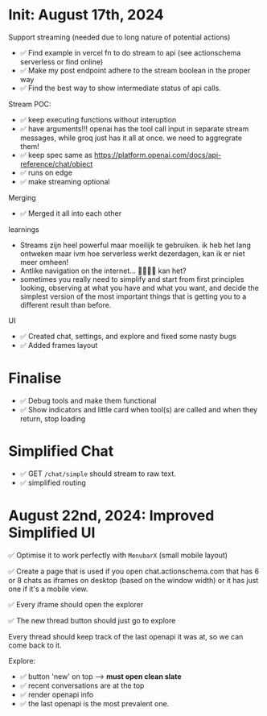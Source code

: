 # Init: August 17th, 2024

Support streaming (needed due to long nature of potential actions)

- ✅ Find example in vercel fn to do stream to api (see actionschema serverless or find online)
- ✅ Make my post endpoint adhere to the stream boolean in the proper way
- ✅ Find the best way to show intermediate status of api calls.

Stream POC:

- ✅ keep executing functions without interuption
- ✅ have arguments!!! openai has the tool call input in separate stream messages, while groq just has it all at once. we need to aggregrate them!
- ✅ keep spec same as https://platform.openai.com/docs/api-reference/chat/object
- ✅ runs on edge
- ✅ make streaming optional

Merging

- ✅ Merged it all into each other

learnings

- Streams zijn heel powerful maar moeilijk te gebruiken. ik heb het lang ontweken maar ivm hoe serverless werkt dezerdagen, kan ik er niet meer omheen!
- Antlike navigation on the internet... 🐜🐜🐜🐜 kan het?
- sometimes you really need to simplify and start from first principles looking, observing at what you have and what you want, and decide the simplest version of the most important things that is getting you to a different result than before.

UI

- ✅ Created chat, settings, and explore and fixed some nasty bugs
- ✅ Added frames layout

# Finalise

- ✅ Debug tools and make them functional
- ✅ Show indicators and little card when tool(s) are called and when they return, stop loading

# Simplified Chat

- ✅ GET `/chat/simple` should stream to raw text.
- ✅ simplified routing

# August 22nd, 2024: Improved Simplified UI

✅ Optimise it to work perfectly with `MenubarX` (small mobile layout)

✅ Create a page that is used if you open chat.actionschema.com that has 6 or 8 chats as iframes on desktop (based on the window width) or it has just one if it's a mobile view.

✅ Every iframe should open the explorer

✅ The new thread button should just go to explore

Every thread should keep track of the last openapi it was at, so we can come back to it.

Explore:

- ✅ button 'new' on top --> **must open clean slate**
- ✅ recent conversations are at the top
- ✅ render openapi info
- ✅ the last openapi is the most prevalent one.

